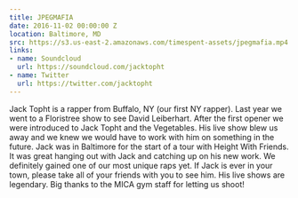 ```yaml
---
title: JPEGMAFIA
date: 2016-11-02 00:00:00 Z
location: Baltimore, MD
src: https://s3.us-east-2.amazonaws.com/timespent-assets/jpegmafia.mp4
links:
- name: Soundcloud
  url: https://soundcloud.com/jacktopht
- name: Twitter
  url: https://twitter.com/jacktopht
---
```


Jack Topht is a rapper from Buffalo, NY (our first NY rapper). Last year we went to a Floristree show to see David Leiberhart. After the first opener we were introduced to Jack Topht and the Vegetables. His live show blew us away and we knew we would have to work with him on something in the future. Jack was in Baltimore for the start of a tour with Height With Friends. It was great hanging out with Jack and catching up on his new work. We definitely gained one of our most unique raps yet. If Jack is ever in your town, please take all of your friends with you to see him. His live shows are legendary. Big thanks to the MICA gym staff for letting us shoot!
